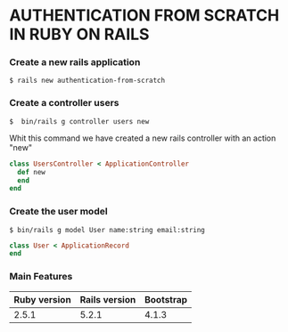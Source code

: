 # AUTHENTICATION FROM SCRATCH IN RUBY ON RAILS

### Create a new rails application

```
$ rails new authentication-from-scratch

```

### Create a controller users
```
$  bin/rails g controller users new

```

Whit this command we have created a new rails controller with an action "new"

``` ruby
class UsersController < ApplicationController
  def new
  end
end

```

### Create the user model

```
$ bin/rails g model User name:string email:string

```

``` ruby
class User < ApplicationRecord
end
```


### Main Features

Ruby version | Rails version | Bootstrap
------------ | ------------- | ---------
2.5.1        | 5.2.1         | 4.1.3
